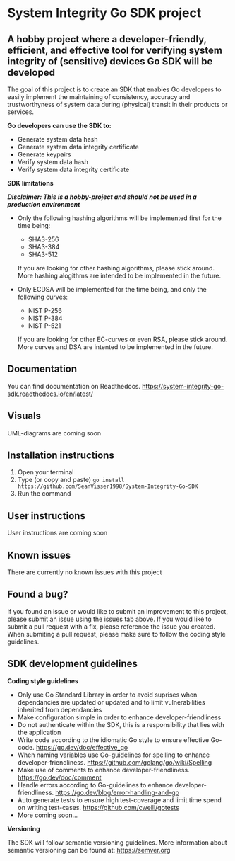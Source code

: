 # System Integrity Go SDK project

## A hobby project where a developer-friendly, efficient, and effective tool for verifying system integrity of (sensitive) devices Go SDK will be developed

The goal of this project is to create an SDK that enables Go developers to easily implement the maintaining of consistency, accuracy and trustworthyness of system data during (physical) transit in their products or services. 

**Go developers can use the SDK to:**

* Generate system data hash
* Generate system data integrity certificate 
* Generate keypairs
* Verify system data hash
* Verify system data integrity certificate

**SDK limitations**

***Disclaimer: This is a hobby-project and should not be used in a production environment***

* Only the following hashing algorithms will be implemented first for the time being:
  * SHA3-256
  * SHA3-384
  * SHA3-512

  If you are looking for other hashing algorithms, please stick around. More hashing alogithms are intended to be implemented in the future.

* Only ECDSA will be implemented for the time being, and only the following curves:
  * NIST P-256
  * NIST P-384
  * NIST P-521

  If you are looking for other EC-curves or even RSA, please stick around. More curves and DSA are intented to be implemented in the future.

## Documentation

You can find documentation on Readthedocs. https://system-integrity-go-sdk.readthedocs.io/en/latest/

## Visuals

UML-diagrams are coming soon

## Installation instructions

1. Open your terminal
2. Type (or copy and paste) ``` go install https://github.com/SeanVisser1998/System-Integrity-Go-SDK ```
3. Run the command

## User instructions

User instructions are coming soon

## Known issues

There are currently no known issues with this project

## Found a bug?

If you found an issue or would like to submit an improvement to this project, please submit an issue using the issues tab above. If you would like to submit a pull request with a fix, please reference the issue you created. When submiting a pull request, please make sure to follow the coding style guidelines.

## SDK development guidelines

**Coding style guidelines**

* Only use Go Standard Library in order to avoid suprises when dependancies are updated or updated and to limit vulnerabilities inherited from dependancies
* Make configuration simple in order to enhance developer-friendliness
* Do not authenticate within the SDK, this is a responsibility that lies with the application
* Write code according to the idiomatic Go style to ensure effective Go-code. https://go.dev/doc/effective_go
* When naming variables use Go-guidelines for spelling to enhance developer-friendliness. https://github.com/golang/go/wiki/Spelling
* Make use of comments to enhance developer-friendliness. https://go.dev/doc/comment
* Handle errors according to Go-guidelines to enhance developer-friendliness. https://go.dev/blog/error-handling-and-go
* Auto generate tests to ensure high test-coverage and limit time spend on writing test-cases. https://github.com/cweill/gotests
* More coming soon...

**Versioning**

The SDK will follow semantic versioning guidelines. More information about semantic versioning can be found at: https://semver.org

